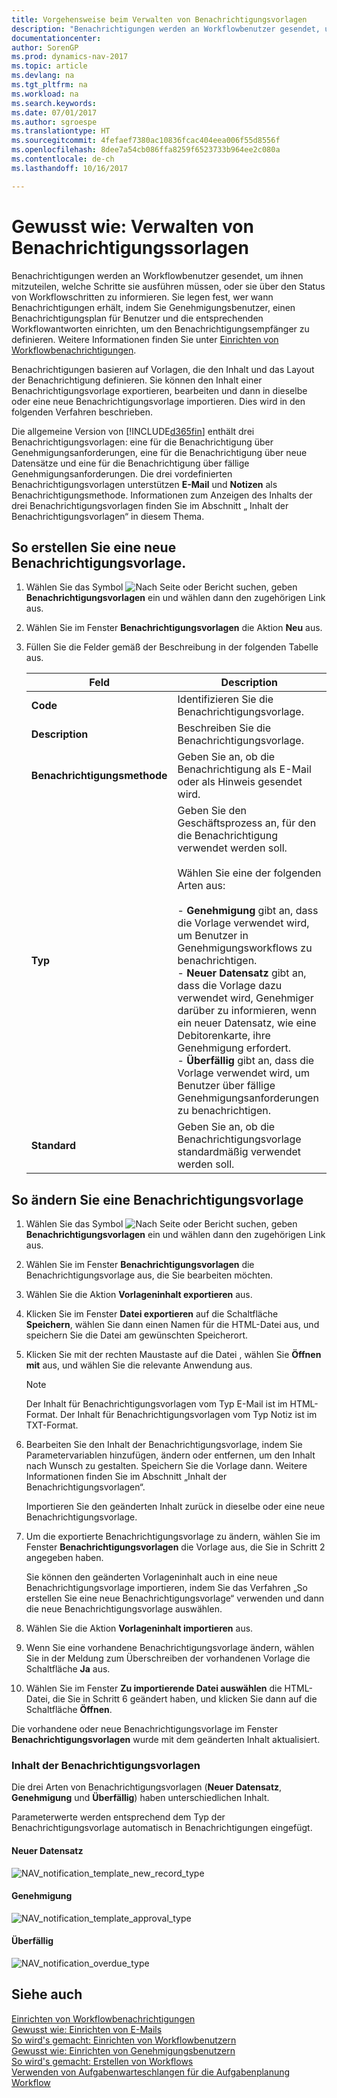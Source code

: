 ```yaml
---
title: Vorgehensweise beim Verwalten von Benachrichtigungsvorlagen
description: "Benachrichtigungen werden an Workflowbenutzer gesendet, um ihnen mitzuteilen, welche Schritte sie ausführen müssen, oder sie über den Status von Workflowschritten zu informieren. Sie legen fest, wer wann Benachrichtigungen erhält, indem Sie Genehmigungsbenutzer, einen Benachrichtigungsplan für Benutzer und die entsprechenden Workflowantworten einrichten, um den Benachrichtigungsempfänger zu definieren. Weitere Informationen finden Sie unter [Einrichten von Workflowbenachrichtigungen](across-setting-up-workflow-notifications.md)."
documentationcenter: 
author: SorenGP
ms.prod: dynamics-nav-2017
ms.topic: article
ms.devlang: na
ms.tgt_pltfrm: na
ms.workload: na
ms.search.keywords: 
ms.date: 07/01/2017
ms.author: sgroespe
ms.translationtype: HT
ms.sourcegitcommit: 4fefaef7380ac10836fcac404eea006f55d8556f
ms.openlocfilehash: 8dee7a54cb086ffa8259f6523733b964ee2c080a
ms.contentlocale: de-ch
ms.lasthandoff: 10/16/2017

---
```

# <a name="how-to-manage-notification-templates"></a>Gewusst wie: Verwalten von Benachrichtigungssorlagen
Benachrichtigungen werden an Workflowbenutzer gesendet, um ihnen mitzuteilen, welche Schritte sie ausführen müssen, oder sie über den Status von Workflowschritten zu informieren. Sie legen fest, wer wann Benachrichtigungen erhält, indem Sie Genehmigungsbenutzer, einen Benachrichtigungsplan für Benutzer und die entsprechenden Workflowantworten einrichten, um den Benachrichtigungsempfänger zu definieren. Weitere Informationen finden Sie unter  [Einrichten von Workflowbenachrichtigungen](across-setting-up-workflow-notifications.md).  

 Benachrichtigungen basieren auf Vorlagen, die den Inhalt und das Layout der Benachrichtigung definieren. Sie können den Inhalt einer Benachrichtigungsvorlage exportieren, bearbeiten und dann in dieselbe oder eine neue Benachrichtigungsvorlage importieren. Dies wird in den folgenden Verfahren beschrieben.  

 Die allgemeine Version von [!INCLUDE[d365fin](includes/d365fin_md.md)] enthält drei Benachrichtigungsvorlagen: eine für die Benachrichtigung über Genehmigungsanforderungen, eine für die Benachrichtigung über neue Datensätze und eine für die Benachrichtigung über fällige Genehmigungsanforderungen. Die drei vordefinierten Benachrichtigungsvorlagen unterstützen **E-Mail** und **Notizen** als Benachrichtigungsmethode. Informationen zum Anzeigen des Inhalts der drei Benachrichtigungsvorlagen finden Sie im Abschnitt „ Inhalt der Benachrichtigungsvorlagen“ in diesem Thema.

## <a name="to-create-a-new-notification-template"></a>So erstellen Sie eine neue Benachrichtigungsvorlage.  
1.  Wählen Sie das Symbol ![Nach Seite oder Bericht suchen](media/ui-search/search_small.png "Symbol Nach Seite oder Bericht suchen"), geben **Benachrichtigungsvorlagen** ein und wählen dann den zugehörigen Link aus.  
2.  Wählen Sie im Fenster **Benachrichtigungsvorlagen** die Aktion **Neu** aus.  
3.  Füllen Sie die Felder gemäß der Beschreibung in der folgenden Tabelle aus.  

    |Feld|Description|  
    |---------------------------------|---------------------------------------|  
    |**Code**|Identifizieren Sie die Benachrichtigungsvorlage.|  
    |**Description**|Beschreiben Sie die Benachrichtigungsvorlage.|  
    |**Benachrichtigungsmethode**|Geben Sie an, ob die Benachrichtigung als E-Mail oder als Hinweis gesendet wird.|  
    |**Typ**|Geben Sie den Geschäftsprozess an, für den die Benachrichtigung verwendet werden soll.<br /><br /> Wählen Sie eine der folgenden Arten aus:<br /><br /> -   **Genehmigung** gibt an, dass die Vorlage verwendet wird, um Benutzer in Genehmigungsworkflows zu benachrichtigen.<br />-   **Neuer Datensatz** gibt an, dass die Vorlage dazu verwendet wird, Genehmiger darüber zu informieren, wenn ein neuer Datensatz, wie eine Debitorenkarte, ihre Genehmigung erfordert.<br />-   **Überfällig** gibt an, dass die Vorlage verwendet wird, um Benutzer über fällige Genehmigungsanforderungen zu benachrichtigen.|  
    |**Standard**|Geben Sie an, ob die Benachrichtigungsvorlage standardmäßig verwendet werden soll.|  

## <a name="to-modify-a-notification-template"></a>So ändern Sie eine Benachrichtigungsvorlage  
1.  Wählen Sie das Symbol ![Nach Seite oder Bericht suchen](media/ui-search/search_small.png "Symbol Nach Seite oder Bericht suchen"), geben **Benachrichtigungsvorlagen** ein und wählen dann den zugehörigen Link aus.  
2.  Wählen Sie im Fenster **Benachrichtigungsvorlagen** die Benachrichtigungsvorlage aus, die Sie bearbeiten möchten.  
3.  Wählen Sie die Aktion **Vorlageninhalt exportieren** aus.  
4.  Klicken Sie im Fenster **Datei exportieren** auf die Schaltfläche **Speichern**, wählen Sie dann einen Namen für die HTML-Datei aus, und speichern Sie die Datei am gewünschten Speicherort.  
5.  Klicken Sie mit der rechten Maustaste auf die Datei , wählen Sie **Öffnen mit** aus, und wählen Sie die relevante Anwendung aus.  

    > [!NOTE]  
    >  Der Inhalt für Benachrichtigungsvorlagen vom Typ E-Mail ist im HTML-Format. Der Inhalt für Benachrichtigungsvorlagen vom Typ Notiz ist im TXT-Format.  
6.  Bearbeiten Sie den Inhalt der Benachrichtigungsvorlage, indem Sie Parametervariablen hinzufügen, ändern oder entfernen, um den Inhalt nach Wunsch zu gestalten. Speichern Sie die Vorlage dann. Weitere Informationen finden Sie im Abschnitt „Inhalt der Benachrichtigungsvorlagen“.  

    Importieren Sie den geänderten Inhalt zurück in dieselbe oder eine neue Benachrichtigungsvorlage.  
7.  Um die exportierte Benachrichtigungsvorlage zu ändern, wählen Sie im Fenster **Benachrichtigungsvorlagen** die Vorlage aus, die Sie in Schritt 2 angegeben haben.  

    Sie können den geänderten Vorlageninhalt auch in eine neue Benachrichtigungsvorlage importieren, indem Sie das Verfahren „So erstellen Sie eine neue Benachrichtigungsvorlage“ verwenden und dann die neue Benachrichtigungsvorlage auswählen.  
8.  Wählen Sie die Aktion **Vorlageninhalt importieren** aus.  
9. Wenn Sie eine vorhandene Benachrichtigungsvorlage ändern, wählen Sie in der Meldung zum Überschreiben der vorhandenen Vorlage die Schaltfläche **Ja** aus.  
10. Wählen Sie im Fenster **Zu importierende Datei auswählen** die HTML-Datei, die Sie in Schritt 6 geändert haben, und klicken Sie dann auf die Schaltfläche **Öffnen**.  

Die vorhandene oder neue Benachrichtigungsvorlage im Fenster **Benachrichtigungsvorlagen** wurde mit dem geänderten Inhalt aktualisiert.  

### <a name="content-of-the-notification-templates"></a>Inhalt der Benachrichtigungsvorlagen  
Die drei Arten von Benachrichtigungsvorlagen (**Neuer Datensatz**, **Genehmigung** und **Überfällig**) haben unterschiedlichen Inhalt.  

Parameterwerte werden entsprechend dem Typ der Benachrichtigungsvorlage automatisch in Benachrichtigungen eingefügt.  

#### <a name="new-record"></a>Neuer Datensatz  
 ![NAV&#95;notification&#95;template&#95;new&#95;record&#95;type](media/nav_notification_template_new_record.png "NAV_notification_template_new_record")  

#### <a name="approval"></a>Genehmigung  
 ![NAV&#95;notification&#95;template&#95;approval&#95;type](media/nav_notification_template_approval_type.png "NAV_notification_template_approval_type")  

#### <a name="overdue"></a>Überfällig  
 ![NAV&#95;notification&#95;overdue&#95;type](media/nav_notification_overdue_type.png "NAV_notification_overdue_type")  

## <a name="see-also"></a>Siehe auch  
 [Einrichten von Workflowbenachrichtigungen](across-setting-up-workflow-notifications.md)   
 [Gewusst wie: Einrichten von E-Mails](madeira-how-setup-email.md)   
 [So wird's gemacht: Einrichten von Workflowbenutzern](across-how-to-set-up-workflow-users.md)   
 [Gewusst wie: Einrichten von Genehmigungsbenutzern](across-how-to-set-up-approval-users.md)   
 [So wird's gemacht: Erstellen von Workflows](across-how-to-create-workflows.md)   
 [Verwenden von Aufgabenwarteschlangen für die Aufgabenplanung](admin-job-queues-schedule-tasks.md)   
 [Workflow](across-workflow.md)   

